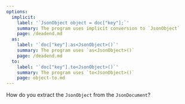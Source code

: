 ```yaml
---
options:
  implicit:
    label: '`JsonObject object = doc["key"];`'
    summary: The program uses implicit conversion to `JsonObject`
    page: /deadend.md
  as:
    label: '`doc["key"].as<JsonObject>()`'
    summary: The program uses `as<JsonObject>()`
    page: /deadend.md
  to:
    label: '`doc["key"].to<JsonObject>()`'
    summary: The program uses `to<JsonObject>()`
    page: object-to.md
---
```


How do you extract the `JsonObject` from the `JsonDocument`?
